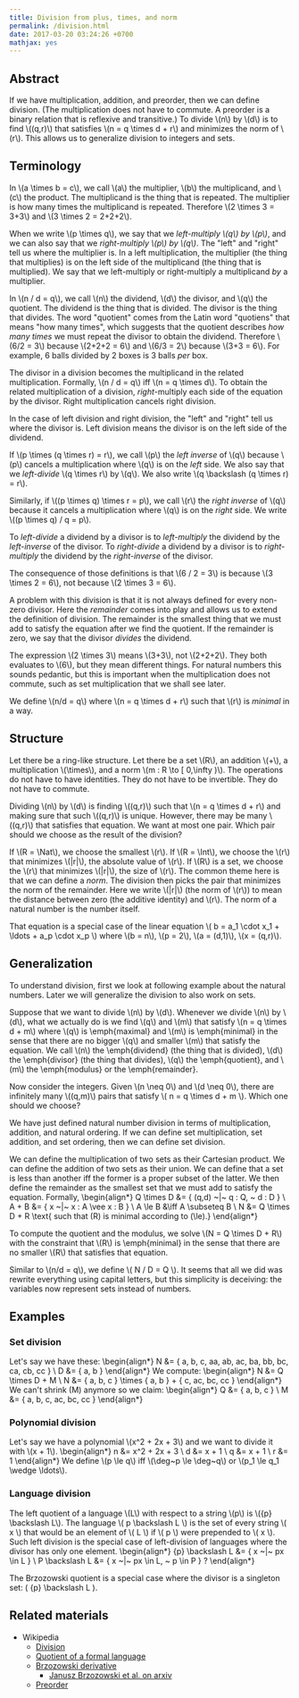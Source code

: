 ```yaml
---
title: Division from plus, times, and norm
permalink: /division.html
date: 2017-03-20 03:24:26 +0700
mathjax: yes
---
```


## Abstract

If we have multiplication, addition, and preorder, then we can define division.
(The multiplication does not have to commute.
A preorder is a binary relation that is reflexive and transitive.)
To divide \\(n\\) by \\(d\\) is to find
\\((q,r)\\) that satisfies \\(n = q \times d + r\\)
and minimizes the norm of \\(r\\).
This allows us to generalize division to integers and sets.

## Terminology

In \\(a \times b = c\\),
we call \\(a\\) the multiplier, \\(b\\) the multiplicand, and \\(c\\) the product.
The multiplicand is the thing that is repeated.
The multiplier is how many times the multiplicand is repeated.
Therefore \\(2 \times 3 = 3+3\\) and \\(3 \times 2 = 2+2+2\\).

When we write \\(p \times q\\), we say that we *left-multiply \\(q\\) by \\(p\\)*,
and we can also say that we *right-multiply \\(p\\) by \\(q\\)*.
The "left" and "right" tell us where the multiplier is.
In a left multiplication, the multiplier (the thing that multiplies)
is on the left side of the multiplicand (the thing that is multiplied).
We say that we left-multiply or right-multiply a multiplicand *by* a multiplier.

In \\(n / d = q\\),
we call \\(n\\) the dividend,
\\(d\\) the divisor,
and \\(q\\) the quotient.
The dividend is the thing that is divided.
The divisor is the thing that divides.
The word "quotient" comes from the Latin word "quotiens" that means "how many times",
which suggests that the quotient describes *how many times* we must repeat the divisor to obtain the dividend.
Therefore \\(6/2 = 3\\) because \\(2+2+2 = 6\\)
and \\(6/3 = 2\\) because \\(3+3 = 6\\).
For example, 6 balls divided by 2 boxes is 3 balls *per* box.

The divisor in a division
becomes the multiplicand in the related multiplication.
Formally, \\(n / d = q\\) iff \\(n = q \times d\\).
To obtain the related multiplication of a division,
*right*-multiply each side of the equation by the divisor.
Right multiplication cancels right division.

In the case of left division and right division,
the "left" and "right" tell us where the divisor is.
Left division means the divisor is on the left side of the dividend.

If \\(p \times (q \times r) = r\\), we call \\(p\\)
the *left inverse* of \\(q\\) because \\(p\\)
cancels a multiplication where \\(q\\) is on the *left* side.
We also say that we *left-divide* \\(q \times r\\) by \\(q\\).
We also write \\(q \backslash (q \times r) = r\\).

Similarly, if \\((p \times q) \times r = p\\), we call \\(r\\)
the *right inverse* of \\(q\\) because it
cancels a multiplication where \\(q\\) is on the *right* side.
We write \\((p \times q) / q = p\\).

To *left-divide* a dividend by a divisor is
to *left-multiply* the dividend by the *left-inverse* of the divisor.
To *right-divide* a dividend by a divisor is
to *right-multiply* the dividend by the *right-inverse* of the divisor.

The consequence of those definitions is that
\\(6 / 2 = 3\\) is
because \\(3 \times 2 = 6\\),
not because \\(2 \times 3 = 6\\).

A problem with this division is that
it is not always defined for every non-zero divisor.
Here the *remainder* comes into play
and allows us to extend the definition of division.
The remainder is the smallest thing that we must add to satisfy the equation
after we find the quotient.
If the remainder is zero, we say that the divisor *divides* the dividend.

The expression \\(2 \times 3\\) means \\(3+3\\), not \\(2+2+2\\).
They both evaluates to \\(6\\), but they mean different things.
For natural numbers this sounds pedantic,
but this is important when the multiplication does not commute,
such as set multiplication that we shall see later.

We define \\(n/d = q\\) where \\(n = q \times d + r\\)
such that \\(r\\) is *minimal* in a way.

## Structure

Let there be a ring-like structure.
Let there be a set \\(R\\),
an addition \\(+\\),
a multiplication \\(\times\\),
and a norm \\(m : R \to [ 0,\infty )\\).
The operations do not have to have identities.
They do not have to be invertible.
They do not have to commute.

Dividing \\(n\\) by \\(d\\) is finding \\((q,r)\\) such that \\(n = q \times d + r\\)
and making sure that such \\((q,r)\\) is unique.
However, there may be many \\((q,r)\\) that satisfies that equation.
We want at most one pair.
Which pair should we choose as the result of the division?

If \\(R = \Nat\\), we choose the smallest \\(r\\).
If \\(R = \Int\\), we choose the \\(r\\) that minimizes \\(|r|\\),
the absolute value of \\(r\\).
If \\(R\\) is a set, we choose the \\(r\\)
that minimizes \\(|r|\\), the size of \\(r\\).
The common theme here is that we can define a *norm*.
The division then picks the pair that minimizes the norm of the remainder.
Here we write \\(|r|\\) (the norm of \\(r\\))
to mean the distance between zero (the additive identity) and \\(r\\).
The norm of a natural number is the number itself.

That equation is a special case of the linear equation
\\( b = a_1 \cdot x_1 + \ldots + a_p \cdot x_p \\)
where \\(b = n\\), \\(p = 2\\), \\(a = (d,1)\\), \\(x = (q,r)\\).

## Generalization

To understand division,
first we look at following example about the natural numbers.
Later we will generalize the division to also work on sets.

Suppose that we want to divide \\(n\\) by \\(d\\).
Whenever we divide \\(n\\) by \\(d\\),
what we actually do is we
find \\(q\\) and \\(m\\) that satisfy
\\(n = q \times d + m\\)
where \\(q\\) is \emph{maximal}
and \\(m\\) is \emph{minimal}
in the sense that there are no bigger \\(q\\) and smaller \\(m\\)
that satisfy the equation.
We call \\(n\\) the \emph{dividend} (the thing that is divided),
\\(d\\) the \emph{divisor} (the thing that divides),
\\(q\\) the \emph{quotient},
and \\(m\\) the \emph{modulus} or the \emph{remainder}.

Now consider the integers.
Given \\(n \neq 0\\) and \\(d \neq 0\\),
there are infinitely many \\((q,m)\\) pairs that satisfy \\( n = q \times d + m \\).
Which one should we choose?

We have just defined natural number division in terms of multiplication, addition, and natural ordering.
If we can define set multiplication, set addition, and set ordering, then we can define set division.

We can define the multiplication of two sets as their Cartesian product.
We can define the addition of two sets as their union.
We can define that a set is less than another iff the former is a proper subset of the latter.
We then define the remainder as the smallest set that we must add to satisfy the equation.
Formally,
<span>\begin{align*}
    Q \times D &= \{ (q,d) ~|~ q : Q, ~ d : D \}
    \\
    A + B &= \{ x ~|~ x : A \vee x : B \}
    \\
    A \le B &\iff A \subseteq B
    \\
    N &= Q \times D + R \text{ such that \(R\) is minimal according to \(\le\).}
\end{align*}</span>

To compute the quotient and the modulus,
we solve \\(N = Q \times D + R\\)
with the constraint that \\(R\\) is \emph{minimal}
in the sense that there are no smaller \\(R\\)
that satisfies that equation.

Similar to \\(n/d = q\\), we define \\( N / D = Q \\).
It seems that all we did was rewrite everything using capital letters,
but this simplicity is deceiving:
the variables now represent sets instead of numbers.

## Examples

### Set division

Let's say we have these:
<span>\begin{align*}
    N &= \{ a, b, c, aa, ab, ac, ba, bb, bc, ca, cb, cc \}
    \\
    D &= \{ a, b \}
\end{align*}</span>
We compute:
<span>\begin{align*}
    N &= Q \times D + M
    \\
    N &= \{ a, b, c \} \times \{ a, b \} + \{ c, ac, bc, cc \}
\end{align*}</span>
We can't shrink \(M\) anymore
so we claim:
<span>\begin{align*}
    Q &= \{ a, b, c \}
    \\
    M &= \{ a, b, c, ac, bc, cc \}
\end{align*}</span>

### Polynomial division

Let's say we have a polynomial \\(x^2 + 2x + 3\\) and we want to divide it with \\(x + 1\\).
<span>\begin{align*}
    n &= x^2 + 2x + 3
    \\
    d &= x + 1
    \\
    q &= x + 1
    \\
    r &= 1
\end{align*}</span>
We define \\(p \le q\\) iff \\(\deg~p \le \deg~q\\) or \\(p_1 \le q_1 \wedge \ldots\\).

### Language division

The left quotient
of a language \\(L\\) with respect to a string \\(p\\) is \\(\{p\} \backslash L\\).
The language \\( p \backslash L \\) is the set of every string \\( x \\)
that would be an element of \\( L \\) if \\( p \\) were prepended to \\( x \\).
Such left division is the special case of left-division of languages
where the divisor has only one element.
<span>\begin{align*}
    \{p\} \backslash L &= \{ x ~|~ px \in L \}
    \\
    P \backslash L &= \{ x ~|~ px \in L, ~ p \in P \} ?
\end{align*}</span>

The Brzozowski quotient is a special case where the divisor is a singleton set:
<span>\( \{p\} \backslash L \)</span>.

## Related materials

- Wikipedia
    - [Division](https://en.wikipedia.org/wiki/Division_(mathematics))
    - [Quotient of a formal language](https://en.wikipedia.org/wiki/Quotient_of_a_formal_language)
    - [Brzozowski derivative](https://en.wikipedia.org/wiki/Brzozowski_derivative)
        - [Janusz Brzozowski et al. on arxiv](https://arxiv.org/find/cs/1/au:+Brzozowski_J/0/1/0/all/0/1)
    - [Preorder](https://en.wikipedia.org/wiki/Preorder)
